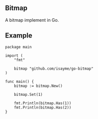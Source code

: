 ## Bitmap
A bitmap implement in Go.

## Example
```
package main

import (
	"fmt"

	bitmap "github.com/isayme/go-bitmap"
)

func main() {
	bitmap := bitmap.New()

	bitmap.Set(1)

	fmt.Println(bitmap.Has(1))
	fmt.Println(bitmap.Has(2))
}
```